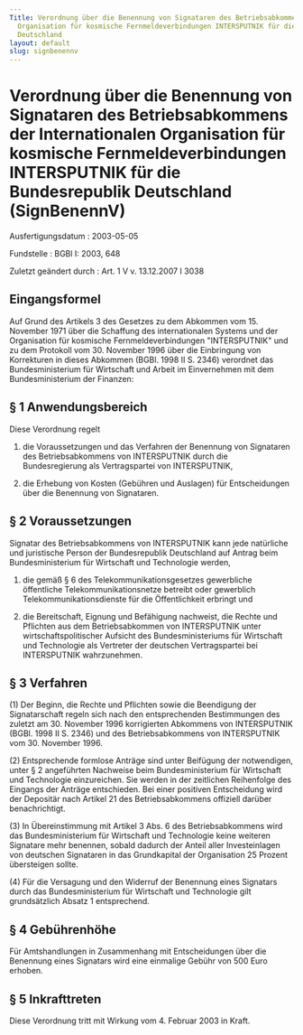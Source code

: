```yaml
---
Title: Verordnung über die Benennung von Signataren des Betriebsabkommens der Internationalen
  Organisation für kosmische Fernmeldeverbindungen INTERSPUTNIK für die Bundesrepublik
  Deutschland
layout: default
slug: signbenennv
---
```


# Verordnung über die Benennung von Signataren des Betriebsabkommens der Internationalen Organisation für kosmische Fernmeldeverbindungen INTERSPUTNIK für die Bundesrepublik Deutschland (SignBenennV)

Ausfertigungsdatum
:   2003-05-05

Fundstelle
:   BGBl I: 2003, 648

Zuletzt geändert durch
:   Art. 1 V v. 13.12.2007 I 3038


## Eingangsformel

Auf Grund des Artikels 3 des Gesetzes zu dem Abkommen vom 15. November
1971 über die Schaffung des internationalen Systems und der
Organisation für kosmische Fernmeldeverbindungen "INTERSPUTNIK" und zu
dem Protokoll vom 30. November 1996 über die Einbringung von
Korrekturen in dieses Abkommen (BGBl. 1998 II S. 2346) verordnet das
Bundesministerium für Wirtschaft und Arbeit im Einvernehmen mit dem
Bundesministerium der Finanzen:


## § 1 Anwendungsbereich

Diese Verordnung regelt

1.  die Voraussetzungen und das Verfahren der Benennung von Signataren des
    Betriebsabkommens von INTERSPUTNIK durch die Bundesregierung als
    Vertragspartei von INTERSPUTNIK,


2.  die Erhebung von Kosten (Gebühren und Auslagen) für Entscheidungen
    über die Benennung von Signataren.





## § 2 Voraussetzungen

Signatar des Betriebsabkommens von INTERSPUTNIK kann jede natürliche
und juristische Person der Bundesrepublik Deutschland auf Antrag beim
Bundesministerium für Wirtschaft und Technologie werden,

1.  die gemäß § 6 des Telekommunikationsgesetzes gewerbliche öffentliche
    Telekommunikationsnetze betreibt oder gewerblich
    Telekommunikationsdienste für die Öffentlichkeit erbringt und


2.  die Bereitschaft, Eignung und Befähigung nachweist, die Rechte und
    Pflichten aus dem Betriebsabkommen von INTERSPUTNIK unter
    wirtschaftspolitischer Aufsicht des Bundesministeriums für Wirtschaft
    und Technologie als Vertreter der deutschen Vertragspartei bei
    INTERSPUTNIK wahrzunehmen.





## § 3 Verfahren

(1) Der Beginn, die Rechte und Pflichten sowie die Beendigung der
Signatarschaft regeln sich nach den entsprechenden Bestimmungen des
zuletzt am 30. November 1996 korrigierten Abkommens von INTERSPUTNIK
(BGBl. 1998 II S. 2346) und des Betriebsabkommens von INTERSPUTNIK vom
30\. November 1996.

(2) Entsprechende formlose Anträge sind unter Beifügung der
notwendigen, unter § 2 angeführten Nachweise beim Bundesministerium
für Wirtschaft und Technologie einzureichen. Sie werden in der
zeitlichen Reihenfolge des Eingangs der Anträge entschieden. Bei einer
positiven Entscheidung wird der Depositär nach Artikel 21 des
Betriebsabkommens offiziell darüber benachrichtigt.

(3) In Übereinstimmung mit Artikel 3 Abs. 6 des Betriebsabkommens wird
das Bundesministerium für Wirtschaft und Technologie keine weiteren
Signatare mehr benennen, sobald dadurch der Anteil aller
Investeinlagen von deutschen Signataren in das Grundkapital der
Organisation 25 Prozent übersteigen sollte.

(4) Für die Versagung und den Widerruf der Benennung eines Signatars
durch das Bundesministerium für Wirtschaft und Technologie gilt
grundsätzlich Absatz 1 entsprechend.


## § 4 Gebührenhöhe

Für Amtshandlungen in Zusammenhang mit Entscheidungen über die
Benennung eines Signatars wird eine einmalige Gebühr von 500 Euro
erhoben.


## § 5 Inkrafttreten

Diese Verordnung tritt mit Wirkung vom 4. Februar 2003 in Kraft.

